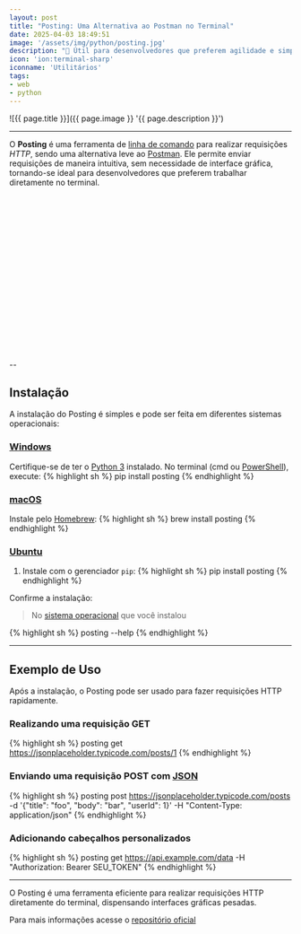 ```yaml
---
layout: post
title: "Posting: Uma Alternativa ao Postman no Terminal"
date: 2025-04-03 18:49:51
image: '/assets/img/python/posting.jpg'
description: "🚀 Útil para desenvolvedores que preferem agilidade e simplicidade, mantendo a flexibilidade necessária para interagir com APIs e serviços web."
icon: 'ion:terminal-sharp'
iconname: 'Utilitários'
tags:
- web
- python
---
```


![{{ page.title }}]({{ page.image }} '{{ page.description }}')


---

O **Posting** é uma ferramenta de [linha de comando](https://terminalroot.com.br/tags#comandos) para realizar requisições *HTTP*, sendo uma alternativa leve ao [Postman](https://terminalroot.com.br/2021/02/como-instalar-o-postman-no-ubuntu-e-em-qualquer-distro-linux.html). Ele permite enviar requisições de maneira intuitiva, sem necessidade de interface gráfica, tornando-se ideal para desenvolvedores que preferem trabalhar diretamente no terminal.


<!-- SQUARE - GAMES ROOT -->
<script async src="//pagead2.googlesyndication.com/pagead/js/adsbygoogle.js"></script>
<ins class="adsbygoogle"
style="display:inline-block;width:336px;height:280px"
data-ad-client="ca-pub-2838251107855362"
data-ad-slot="5351066970"></ins>
<script>
(adsbygoogle = window.adsbygoogle || []).push({});
</script>

--

## Instalação
A instalação do Posting é simples e pode ser feita em diferentes sistemas operacionais:

### [Windows](https://terminalroot.com.br/tags#windows)
Certifique-se de ter o [Python 3](https://terminalroot.com.br/tags#python) instalado. No terminal (cmd ou [PowerShell](https://terminalroot.com.br/tags#powershell)), execute:
{% highlight sh %}
pip install posting
{% endhighlight %}

### [macOS](https://terminalroot.com.br/tags#macos)
Instale pelo [Homebrew](https://terminalroot.com.br/2021/07/homebrew-o-gerenciador-de-pacotes-do-macos-no-gnu-linux.html):
{% highlight sh %}
brew install posting
{% endhighlight %}

### [Ubuntu](https://terminalroot.com.br/tags#ubuntu)
1. Instale com o gerenciador `pip`:
{% highlight sh %}
pip install posting
{% endhighlight %}

Confirme a instalação:
> No [sistema operacional](https://terminalroot.com.br/tags#so) que você instalou

{% highlight sh %}
posting --help
{% endhighlight %}

---

## Exemplo de Uso
Após a instalação, o Posting pode ser usado para fazer requisições HTTP rapidamente.

### Realizando uma requisição GET
{% highlight sh %}
posting get https://jsonplaceholder.typicode.com/posts/1
{% endhighlight %}

### Enviando uma requisição POST com [JSON](https://terminalroot.com.br/tags#json)
{% highlight sh %}
posting post https://jsonplaceholder.typicode.com/posts -d '{"title": "foo", "body": "bar", "userId": 1}' -H "Content-Type: application/json"
{% endhighlight %}

### Adicionando cabeçalhos personalizados
{% highlight sh %}
posting get https://api.example.com/data -H "Authorization: Bearer SEU_TOKEN"
{% endhighlight %}

---

O Posting é uma ferramenta eficiente para realizar requisições HTTP diretamente do terminal, dispensando interfaces gráficas pesadas. 

Para mais informações acesse o [repositório oficial](https://github.com/darrenburns/posting)

